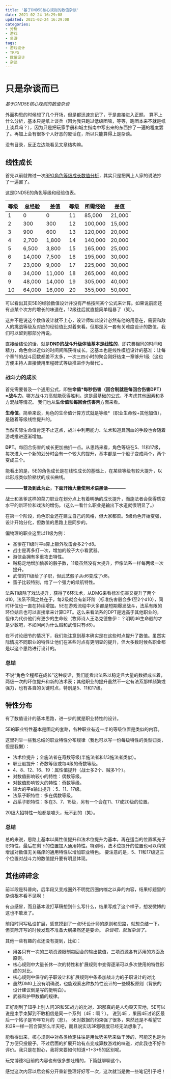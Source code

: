 ```yaml
---
title: '基于DND5E核心规则的数值杂谈'
date: 2021-02-24 16:29:08
updated: 2021-02-24 16:29:08
categories:
- 分析
- 游戏
- 桌游
tags:
- 游戏设计
- TRPG
- 数值设计
- 杂谈
---
```

# 只是杂谈而已
*基于DND5E核心规则的数值杂谈*

外面构思的时候想了几个开场，但是都迅速忘记了，于是直接进入正题。
算不上什么分析，基本只是纸上谈兵（因为我只跑过低级团嘛，等等，跑团本来不就是纸上谈兵吗？），因为只是把玩家手册和城主指南中写出来的东西抄了一遍的程度罢了。再加上会有很多个人好恶的废话在，所以只能算得上是杂谈。

没有目录，反正左边能看见文章结构嘛。
<!--more-->
## 线性成长

首先以前就做过一次[RPG角色等级成长数值分析](https://skmtjun.github.io/2018/04/10/RPG%E6%B8%B8%E6%88%8F%E8%A7%92%E8%89%B2%E6%88%90%E9%95%BF/)，其实只是把网上人家的说法抄了一遍罢了。

这是DND5E的角色等级和经验值表。

等级|总经验|差值|等级|所需经验|差值
-|-|-|-|-|-
1|0|0|11|85,000|21,000
2|300|300|12|100,000|15,000
3|900|600|13|120,000|20,000
4|2,700|1,800|14|140,000|20,000
5|6,500|3,800|15|165,000|25,000
6|14,000|7,500|16|195,000|30,000
7|23,000|9,000|17|225,000|30,000
8|34,000|11,000|18|265,000|40,000
9|48,000|14,000|19|305,000|40,000
10|64,000|16,000|20|355,000|50,000

可以看出其实5E的经验数值设计并没有严格按照某个公式来计算。如果说前面还有点某个次方的增长的味道在，12级往后就直接简单粗暴了（笑）。

这并不是说这个数值设计就不上心，设计师如此设计必然有他的用意在，需要和敌人的挑战等级及对应的经验值比对着来看。但那是另一套有关难度设计的数值，我们可以留到那部分再说。

直接给结论的话，就是**DND的战斗升级体验基本是线性的**，即花费相同的时间和精力，角色会以近似的时间间隔获得成长。这基本也是线性模组设计的基准：让每个章节的战斗回数都差不太多，一次三四小时的聚会刚好结束一章够升1级（这也方便主持人直接使用里程碑式等级推进作为替代）。

### 战斗力的成长

首先需要普及一个通用公式，即**生命值\*每秒伤害（回合制就是每回合伤害DPT）=战斗力**。哪方战斗力高就能获得胜利。这是最基础的公式，不考虑其他因素和多方混战等情况。
我们也从**生命值**和**每回合伤害**两方面来看。

**生命值**。简单来说，角色的生命值计算方式就是等级\*（职业生命骰+其他加值），是随着等级线性提升的。

当然实际生命值肯定不止这点，战斗中利用能力、法术和道具回血的手段也会随着游戏推进逐渐增加。

**DPT**。每回合伤害的成长更加曲折一点。从思路来看，角色等级在5、11和17级，每次进入一个新的划分时会有一个较大的提升，基本都是一个骰子变成两个，两个变成三个。

能看出的是，5E的角色成长是在线性成长的基础上，在某些等级有较大提升，以此形成类似阶梯状的成长曲线。

**————普及到此为止，下面开始大量使用术语黑话————**

战士和圣爹这样的菜刀职业在划分点上有着明确的成长提升，而施法者会获得质变水平的新环位和戏法的增伤。（这么一看什么职业是输出下水道就很明显了。)

在第一个阶段，角色职业还在建立自己的风格，但大家都菜。5级角色开始变强，设计开始分化，但数值的思路上是同步的。

偏物理的职业这里以11级为例：

- 圣爹在11级时平a算上额外攻击会多2个d8。
- 战士是再多打一次，增加的骰子大小看武器。
- 游侠会拥有多重攻击特性。
- 贼稳定地增加偷袭的骰子数，11级虽然没有大提升，但像法系一样每两级一次提升。
- 武僧的11级给了子职，但武艺骰子从d6变成了d8。
- 蛮子比较特别，给了一个强力的续航特性。

法系11级除了戏法提升，获得了6环法术，从DMG来看标准伤害又提升了两个d10。法系不同之处在于，每2级就会有新环阶（标准伤害骰会多1至2个d10），同时环位也一直在持续增加。5E在游戏流程中大多都是短期爆发战斗，法系有限的环位姑且也可以直接拿来计算DPT。这么来看法系的DPT是远高于其他职业的，但作为代价他们有更少的生命骰（牧师诗人王洛克德鲁伊：？明明d6生命骰的才是少数吧，不如问问为什么贼和武僧只有d8）。

在不讨论细节的情况下，我们能注意到基本确实是在这些时点提升了数值。虽然实际情况不同职业的特性让他们在某些时点有更明显的提升，但大多数时候各职业都是以这个思路进行设计的。

### 总结

不说“角色全程都在成长”这种废话，我们能看出法系以稳定且大量的数据成长着，两级一次的环位提升和新的法术表；其他职业的提升虽然不一定有法系那样频繁或强力，也有各自的关键时点，特别是5、11和17级。

## 特性分布

有了数值设计的基本思路，进一步的就是职业特性的设计。

5E的职业特性基本是固定的套路，各种职业有近一半的等级位置是类似的内容。

这里列举一些我总结的职业特性分布规律（我也可以写一份每级特性的类型归类，但是我懒）：

- 法术位提升；全施法者在奇数等级(半施法者和1/3施法者类似）。
- 职业骰提升：奇数等级或每4级的奇数等级。
- 4、8、12、16、19：属性值提升（战士多2个、贼多1个）。
- 对数值影响较小的特性：偶数等级。
- 对数值影响较大的特性：奇数等级。
- 较大的平a输出提升：5、11、17级。
- 法系子职特性：多在偶数等级。
- 战系子职特性：多在3、7、15级，另有一个会在11、17或20级的位置。

20级大招特性一般都是噱头，玩不到的（笑）。

### 总结

总的来说，思路上基本以属性值提升和法术位提升为基本，再在适当的位置填充子职特性，最后在剩下的位置加入通用特性。特别地，法术位提升的位置也可以稍微增加对数值无关痛痒的通用特性以增加职业特色。
要注意的是，5、11和17级这三个位置对战斗力的数值提升要有明显体现。

## 其他碎碎念

前半段是科普向，后半段又变成圈外不明觉厉圈内嗤之以鼻的内容，结果标题里的杂谈根本看不见啊！

有点感冒，而且基本没打草稿想到什么写什么，结果写成了这个样子，想发微博的这也不敢发了。

前段时间写私设扩展，感觉摸到了一点5E设计师的原则和思路，就想总结一下。但实际开写的时候发现不准备大纲果然还是要命。
*杂谈吧，就当杂谈了。*

其他一些有趣的点还没有提到，比如：
- 用各只有一次的三项资源限制每回合的输出数值，三项资源各有适用的方面及原则。
- 核心规则中大量长休一次的特性和扩展规则中变得逐渐可以多次使用的特性形成的对比。
- 核心规则中保守的子职设计和扩展规则中条条加战斗力的子职设计的对比
- 虽然DMG上没有明确说，也能观察出种族特性设计的一些模板原则（背景的设计建议倒是写的挺明白）。
- 武器和护甲数值的规律。

正好刷到了知乎上别人问3R和5E战力的比对，3R那真的是人均毁天灭地，5E可以说是束手束脚到不敢相信是同一个系列（4E：啊？）。
说到4E ，果园4E讨论区最后一个帖子是19年12月的（悲）。
5E对数据的约束强了很多，果然还是不希望它和3R一样一回合算那么半天吧，而且说实话3R那强度已经无法想象了。

能看得出来，核心规则中对各类检定往往是用优势劣势来做干涉的，可能这也是为了方便只投骰子。不过后面的扩展开始有点变成算数游戏的味道，对此我也不好作评价。我只是在担心，我将来要如何知道+1+3+5的区别呢。

玩完博德3目前的内容也有很多想吐槽的，下篇就聊聊这个。

感觉这次内容以后会拆分开重新整理好好写一次，这次就当是做一些笔记引子吧！

